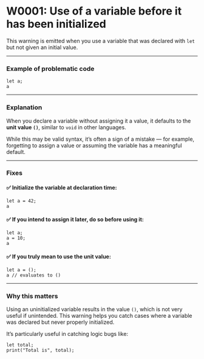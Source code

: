 # W0001: Use of a variable before it has been initialized

This warning is emitted when you use a variable that was declared with `let` but not given an initial value.

---

### Example of problematic code

```compose warning
let a;
a
```

---

### Explanation

When you declare a variable without assigning it a value, it defaults to the **unit value `()`**, similar to `void` in other languages.

While this may be valid syntax, it’s often a sign of a mistake — for example, forgetting to assign a value or assuming the variable has a meaningful default.

---

### Fixes

#### ✅ Initialize the variable at declaration time:

```compose
let a = 42;
a
```

#### ✅ If you intend to assign it later, do so before using it:

```compose
let a;
a = 10;
a
```

#### ✅ If you truly mean to use the unit value:

```compose
let a = ();
a // evaluates to ()
```

---

### Why this matters

Using an uninitialized variable results in the value `()`, which is not very useful if unintended. This warning helps you catch cases where a variable was declared but never properly initialized.

It’s particularly useful in catching logic bugs like:

```compose warning
let total;
print("Total is", total);
```
